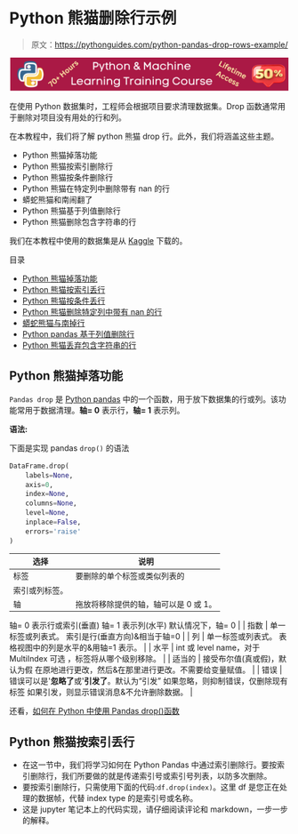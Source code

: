 # Python 熊猫删除行示例

> 原文：<https://pythonguides.com/python-pandas-drop-rows-example/>

[![Python & Machine Learning training courses](img/49ec9c6da89a04c9f45bab643f8c765c.png)](https://sharepointsky.teachable.com/p/python-and-machine-learning-training-course)

在使用 Python 数据集时，工程师会根据项目要求清理数据集。Drop 函数通常用于删除对项目没有用处的行和列。

在本教程中，我们将了解 python 熊猫 drop 行。此外，我们将涵盖这些主题。

*   Python 熊猫掉落功能
*   Python 熊猫按索引删除行
*   Python 熊猫按条件删除行
*   Python 熊猫在特定列中删除带有 nan 的行
*   蟒蛇熊猫和南闹翻了
*   Python 熊猫基于列值删除行
*   Python 熊猫删除包含字符串的行

我们在本教程中使用的数据集是从 [Kaggle](https://www.kaggle.com/fedesoriano/stroke-prediction-dataset) 下载的。

目录

[](#)

*   [Python 熊猫掉落功能](#Python_Pandas_Drop_Function "Python Pandas Drop Function")
*   [Python 熊猫按索引丢行](#Python_pandas_drop_rows_by_index "Python pandas drop rows by index")
*   [Python 熊猫按条件丢行](#Python_pandas_drop_rows_by_condition "Python pandas drop rows by condition")
*   [Python 熊猫删除特定列中带有 nan 的行](#Python_pandas_drop_rows_with_nan_in_specific_column "Python pandas drop rows with nan in specific column")
*   [蟒蛇熊猫与南掉行](#Python_pandas_drop_rows_with_nan "Python pandas drop rows with nan")
*   [Python pandas 基于列值删除行](#Python_pandas_drop_rows_based_on_column_value "Python pandas drop rows based on column value")
*   [Python 熊猫丢弃包含字符串的行](#Python_pandas_drop_rows_containing_string "Python pandas drop rows containing string")

## Python 熊猫掉落功能

`Pandas drop` 是 [Python pandas](https://pythonguides.com/pandas-in-python/) 中的一个函数，用于放下数据集的行或列。该功能常用于数据清理。**轴= 0** 表示行，**轴= 1** 表示列。

**语法:**

下面是实现 pandas `drop()` 的语法

```py
DataFrame.drop(
    labels=None, 
    axis=0, 
    index=None, 
    columns=None, 
    level=None, 
    inplace=False, 
    errors='raise'
)
```

| 选择 | 说明 |
| --- | --- |
| 标签 | 要删除的单个标签或类似列表的
索引或列标签。 |
| 轴 | 拖放将移除提供的轴，轴可以是 0 或 1。
轴= 0 表示行或索引(垂直)
轴= 1 表示列(水平)
默认情况下，轴= 0 |
| 指数 | 单一标签或列表式。
索引是行(垂直方向)&相当于轴=0 |
| 列 | 单一标签或列表式。
表格视图中的列是水平的&用轴=1 表示。 |
| 水平 | int 或 level name，对于 MultiIndex 可选
，标签将从哪个级别移除。 |
| 适当的 | 接受布尔值(真或假)，默认为假
在原地进行更改，然后&在那里进行更改。不需要给变量赋值。 |
| 错误 | 错误可以是'**忽略了**或'**引发了**。默认为“引发”
如果忽略，则抑制错误，仅删除现有标签
如果引发，则显示错误消息&不允许删除数据。 |

还看，[如何在 Python 中使用 Pandas drop()函数](https://pythonguides.com/pandas-drop/)

## Python 熊猫按索引丢行

*   在这一节中，我们将学习如何在 Python Pandas 中通过索引删除行。要按索引删除行，我们所要做的就是传递索引号或索引号列表，以防多次删除。
*   要按索引删除行，只需使用下面的代码:``df.drop(index)``。这里 df 是您正在处理的数据帧，代替 index type 的是索引号或名称。
*   这是 jupyter 笔记本上的代码实现，请仔细阅读评论和 markdown，一步一步的解释。